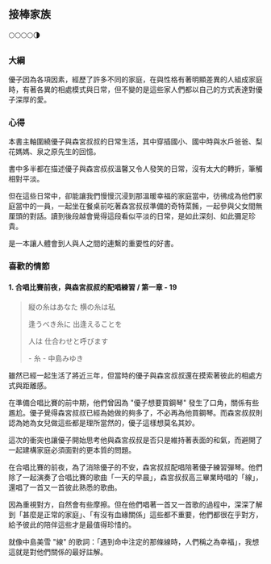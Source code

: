 ## 接棒家族

🌕🌕🌕🌕🌗

### 大綱

優子因為各項因素，經歷了許多不同的家庭，在與性格有著明顯差異的人組成家庭時，有著各異的相處模式與日常，但不變的是這些家人們都以自己的方式表達對優子深厚的愛。

### 心得

本書主軸圍繞優子與森宮叔叔的日常生活，其中穿插國小、國中時與水戶爸爸、梨花媽媽、泉之原先生的回憶。

書中多半都在描述優子與森宮叔叔溫馨又令人發笑的日常，沒有太大的轉折，筆觸相對平淡。

但在這些日常中，卻能讓我們慢慢沉浸到那溫暖幸福的家庭當中，彷彿成為他們家庭當中的一員，一起坐在餐桌前吃著森宮叔叔準備的奇特菜餚，一起參與父女間無厘頭的對話。讀到後段越會覺得這段看似平淡的日常，是如此深刻、如此彌足珍貴。

是一本讓人體會到人與人之間的連繫的重要性的好書。

### 喜歡的情節

#### 1. 合唱比賽前夜，與森宮叔叔的配唱練習 / 第一章 - 19

> 縦の糸はあなた 横の糸は私
>
> 逢うべき糸に 出逢えることを
>
> 人は 仕合わせと呼びます
>
> \- 糸 \- 中島みゆき

雖然已經一起生活了將近三年，但當時的優子與森宮叔叔還在摸索著彼此的相處方式與距離感。

在準備合唱比賽的前中期，他們曾因為 "優子想要買鋼琴" 發生了口角，關係有些尷尬。優子覺得森宮叔叔已經為她做的夠多了，不必再為他買鋼琴。而森宮叔叔則認為她為女兒做這些都是理所當然的，優子這樣想莫名其妙。

這次的衝突也讓優子開始思考他與森宮叔叔是否只是維持著表面的和氣，而避開了一起建構家庭必須面對的更本質的問題。

在合唱比賽的前夜，為了消除優子的不安，森宮叔叔配唱陪著優子練習彈琴。他們除了一起演奏了合唱比賽的歌曲「一天的早晨」，森宮叔叔高三畢業時唱的「線」，還唱了一首又一首彼此熟悉的歌曲。

因為重視對方，自然會有些摩擦。但在他們唱著一首又一首歌的過程中，深深了解到「甚麼是正常的家庭」、「有沒有血緣關係」這些都不重要，他們都很在乎對方，給予彼此的陪伴這些才是最值得珍惜的。

就像中島美雪 "線" 的歌詞：「遇到命中注定的那條線時，人們稱之為幸福」，我想這就是對他們關係的最好註解。